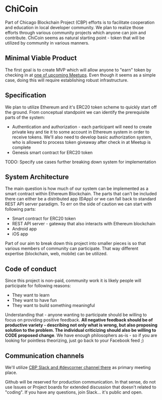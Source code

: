 # ChiCoin

Part of Chicago Blockchain Project (CBP) efforts is to facilitate cooperation and education in local developer community. We plan to realize those efforts through various community projects which anyone can join and contribute. ChiCoin seems as natural starting point - token that will be utilized by community in various manners.

## Minimal Viable Product

The first goal is to create MVP which will allow anyone to "earn" token by checking in at [one of upcoming Meetups](https://www.meetup.com/chicagoblockchainproject/). Even though it seems as a simple case, doing this will require establishing robust infrastructure.

## Specification

We plan to utilize Ethereum and it's ERC20 token scheme to quickly start off the ground. From conceptual standpoint we can identify the prerequisite parts of the system:

 - Authentication and authorization - each participant will need to create private key and tie it to some account in Ethereum system in order to receive tokens. We'll also need to develop basic authorization system, who is allowed to process token giveaway after check in at Meetup is complete
 - Genesis smart contract for ERC20 token

 TODO: Specify use cases further breaking down system for implementation

## System Architecture

The main question is how much of our system can be implemented as a smart contract within Ethereum Blockchain. The parts that can't be included there can either be a distributed app (ĐApp) or we can fall back to standard REST API server paradigm. To err on the side of caution we can start with following parts:

 - Smart contract for ERC20 token
 - REST API server - gateway that also interacts with Ethereum blockchain
 - Android app
 - iOS app

Part of our aim to break down this project into smaller pieces is so that various members of community can participate. That way different expertise (blockchain, web, mobile) can be utilized. 

## Code of conduct

Since this project is non-paid, community work it is likely people will participate for following reasons:

 - They want to learn
 - They want to have fun
 - They want to build something meaningful

Understanding that - anyone wanting to participate should be willing to focus on providing positive feedback. **All negative feedback should be of productive variety - describing not only what is wrong, but also proposing solution to the problem. The individual criticizing should also be willing to CODE proposed change**. We have enough philosophers as-is - so if you are looking for pointless theorizing, just go back to your Facebook feed ;)

## Communication channels

We'll utilize [CBP Slack and #devcorner channel there](https://chiblockchainproject.slack.com/messages/C8Z50DFEF/team/U8LKKDU1K/) as primary meeting place.

Github will be reserved for production communication. In that sense, do not use Issues or Project boards for extended discussion that doesn't related to "coding". If you have any questions, join Slack... it's public and open.